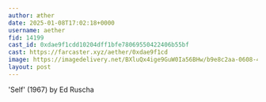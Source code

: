 ```yaml
---
author: æther
date: 2025-01-08T17:02:18+0000
username: aether
fid: 14199
cast_id: 0xdae9f1cdd10204dff1bfe78069550422406b55bf
cast: https://farcaster.xyz/aether/0xdae9f1cd
image: https://imagedelivery.net/BXluQx4ige9GuW0Ia56BHw/b9e8c2aa-0608-4c69-77e6-e52d8099f300/original
layout: post
---
```


'Self' (1967)
by Ed Ruscha

<img src='https://imagedelivery.net/BXluQx4ige9GuW0Ia56BHw/b9e8c2aa-0608-4c69-77e6-e52d8099f300/original' alt='' referrerpolicy='no-referrer'/>
